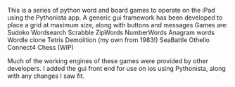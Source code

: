 This is a series of python word and board games to operate on the iPad using the Pythonista app.
A generic gui framework has been developed to place a grid at maximum size, along with buttons and messages
Games are:
Sudoko
Wordsearch
Scrabble
ZipWords
NumberWords
Anagram words
Wordle clone
Tetris
Demolition (my own from 1983!)
SeaBattle
Othello
Connect4
Chess (WIP)

Much of the  working engines of these games were provided by other developers.
I added the gui front end for use on ios using Pythonista, along with any changes I saw fit.


